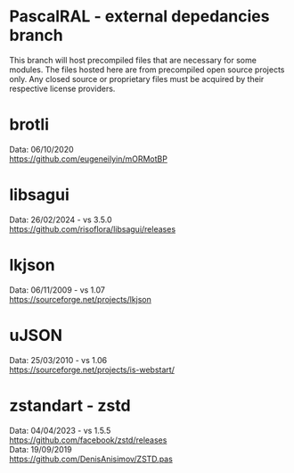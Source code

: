 # PascalRAL - external depedancies branch
This branch will host precompiled files that are necessary for some modules.
The files hosted here are from precompiled open source projects only. Any closed source or proprietary files must be acquired by their respective license providers.

# brotli
Data: 06/10/2020</br>
https://github.com/eugeneilyin/mORMotBP

# libsagui
Data: 26/02/2024 - vs 3.5.0</br>
https://github.com/risoflora/libsagui/releases

# lkjson
Data: 06/11/2009 - vs 1.07</br>
https://sourceforge.net/projects/lkjson

# uJSON
Data: 25/03/2010 - vs 1.06</br>
https://sourceforge.net/projects/is-webstart/

# zstandart - zstd
Data: 04/04/2023 - vs 1.5.5</br>
https://github.com/facebook/zstd/releases</br>
Data: 19/09/2019</br>
https://github.com/DenisAnisimov/ZSTD.pas
